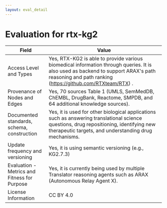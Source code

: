 ```yaml
---
layout: eval_detail
---
```


# Evaluation for rtx-kg2

| Field | Value |
|---|---|
| Access Level and Types | Yes, RTX-KG2 is able to provide various biomedical information through queries. It is also used as backend to support ARAX's path reasoning and path ranking (https://github.com/RTXteam/RTX) . |
| Provenance of Nodes and Edges | Yes, 70 sources Table 1 (UMLS, SemMedDB, ChEMBL, DrugBank, Reactome, SMPDB, and 64 additional knowledge sources). |
| Documented standards, schema, construction | Yes, it is used for other biological applications such as answering translational science questions, drug repositioning, identifying new therapeutic targets, and understanding drug mechanisms. |
| Update frequency and versioning | Yes, it is using semantic versioning (e.g., KG2.7.3) |
| Evaluation - Metrics and Fitness for Purpose | Yes, it is currently being used by multiple Translator reasoning agents such as ARAX (Autonomous Relay Agent X). |
| License Information | CC BY 4.0 |
